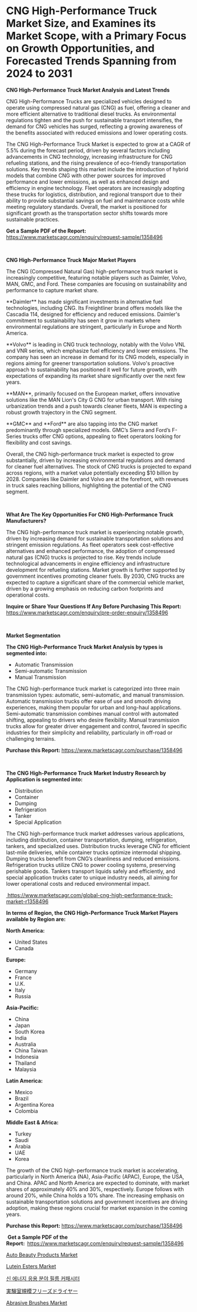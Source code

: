 <p><h1>CNG High-Performance Truck Market Size, and Examines its Market Scope, with a Primary Focus on Growth Opportunities, and Forecasted Trends Spanning from 2024 to 2031</h1></p><p><strong>CNG High-Performance Truck Market Analysis and Latest Trends</strong></p>
<p><p>CNG High-Performance Trucks are specialized vehicles designed to operate using compressed natural gas (CNG) as fuel, offering a cleaner and more efficient alternative to traditional diesel trucks. As environmental regulations tighten and the push for sustainable transport intensifies, the demand for CNG vehicles has surged, reflecting a growing awareness of the benefits associated with reduced emissions and lower operating costs.</p><p>The CNG High-Performance Truck Market is expected to grow at a CAGR of 5.5% during the forecast period, driven by several factors including advancements in CNG technology, increasing infrastructure for CNG refueling stations, and the rising prevalence of eco-friendly transportation solutions. Key trends shaping this market include the introduction of hybrid models that combine CNG with other power sources for improved performance and lower emissions, as well as enhanced design and efficiency in engine technology. Fleet operators are increasingly adopting these trucks for logistics, distribution, and regional transport due to their ability to provide substantial savings on fuel and maintenance costs while meeting regulatory standards. Overall, the market is positioned for significant growth as the transportation sector shifts towards more sustainable practices.</p></p>
<p><strong>Get a Sample PDF of the Report:&nbsp;</strong> <a href="https://www.marketscagr.com/enquiry/request-sample/1358496">https://www.marketscagr.com/enquiry/request-sample/1358496</a></p>
<p>&nbsp;</p>
<p><strong>CNG High-Performance Truck Major Market Players</strong></p>
<p><p>The CNG (Compressed Natural Gas) high-performance truck market is increasingly competitive, featuring notable players such as Daimler, Volvo, MAN, GMC, and Ford. These companies are focusing on sustainability and performance to capture market share.</p><p>**Daimler** has made significant investments in alternative fuel technologies, including CNG. Its Freightliner brand offers models like the Cascadia 114, designed for efficiency and reduced emissions. Daimler's commitment to sustainability has seen it grow in markets where environmental regulations are stringent, particularly in Europe and North America.</p><p>**Volvo** is leading in CNG truck technology, notably with the Volvo VNL and VNR series, which emphasize fuel efficiency and lower emissions. The company has seen an increase in demand for its CNG models, especially in regions aiming for greener transportation solutions. Volvo's proactive approach to sustainability has positioned it well for future growth, with expectations of expanding its market share significantly over the next few years.</p><p>**MAN**, primarily focused on the European market, offers innovative solutions like the MAN Lion's City G CNG for urban transport. With rising urbanization trends and a push towards cleaner fleets, MAN is expecting a robust growth trajectory in the CNG segment.</p><p>**GMC** and **Ford** are also tapping into the CNG market predominantly through specialized models. GMC’s Sierra and Ford’s F-Series trucks offer CNG options, appealing to fleet operators looking for flexibility and cost savings.</p><p>Overall, the CNG high-performance truck market is expected to grow substantially, driven by increasing environmental regulations and demand for cleaner fuel alternatives. The stock of CNG trucks is projected to expand across regions, with a market value potentially exceeding $10 billion by 2028. Companies like Daimler and Volvo are at the forefront, with revenues in truck sales reaching billions, highlighting the potential of the CNG segment.</p></p>
<p>&nbsp;</p>
<p><strong>What Are The Key Opportunities For CNG High-Performance Truck Manufacturers?</strong></p>
<p><p>The CNG high-performance truck market is experiencing notable growth, driven by increasing demand for sustainable transportation solutions and stringent emission regulations. As fleet operators seek cost-effective alternatives and enhanced performance, the adoption of compressed natural gas (CNG) trucks is projected to rise. Key trends include technological advancements in engine efficiency and infrastructure development for refueling stations. Market growth is further supported by government incentives promoting cleaner fuels. By 2030, CNG trucks are expected to capture a significant share of the commercial vehicle market, driven by a growing emphasis on reducing carbon footprints and operational costs.</p></p>
<p><strong>Inquire or Share Your Questions If Any Before Purchasing This Report:</strong> <a href="https://www.marketscagr.com/enquiry/pre-order-enquiry/1358496">https://www.marketscagr.com/enquiry/pre-order-enquiry/1358496</a></p>
<p>&nbsp;</p>
<p><strong>Market Segmentation</strong></p>
<p><strong>The CNG High-Performance Truck Market Analysis by types is segmented into:</strong></p>
<p><ul><li>Automatic Transmission</li><li>Semi-automatic Transmission</li><li>Manual Transmission</li></ul></p>
<p><p>The CNG high-performance truck market is categorized into three main transmission types: automatic, semi-automatic, and manual transmission. Automatic transmission trucks offer ease of use and smooth driving experiences, making them popular for urban and long-haul applications. Semi-automatic transmission combines manual control with automated shifting, appealing to drivers who desire flexibility. Manual transmission trucks allow for greater driver engagement and control, favored in specific industries for their simplicity and reliability, particularly in off-road or challenging terrains.</p></p>
<p><strong>Purchase this Report:&nbsp;</strong><a href="https://www.marketscagr.com/purchase/1358496">https://www.marketscagr.com/purchase/1358496</a></p>
<p>&nbsp;</p>
<p><strong>The CNG High-Performance Truck Market Industry Research by Application is segmented into:</strong></p>
<p><ul><li>Distribution</li><li>Container</li><li>Dumping</li><li>Refrigeration</li><li>Tanker</li><li>Special Application</li></ul></p>
<p><p>The CNG high-performance truck market addresses various applications, including distribution, container transportation, dumping, refrigeration, tankers, and specialized uses. Distribution trucks leverage CNG for efficient last-mile deliveries, while container trucks optimize intermodal shipping. Dumping trucks benefit from CNG’s cleanliness and reduced emissions. Refrigeration trucks utilize CNG to power cooling systems, preserving perishable goods. Tankers transport liquids safely and efficiently, and special application trucks cater to unique industry needs, all aiming for lower operational costs and reduced environmental impact.</p></p>
<p><a href="https://www.marketscagr.com/global-cng-high-performance-truck-market-r1358496">&nbsp;https://www.marketscagr.com/global-cng-high-performance-truck-market-r1358496</a></p>
<p><strong>In terms of Region, the CNG High-Performance Truck Market Players available by Region are:</strong></p>
<p>
    <p> <strong> North America: </strong>
        <ul>
            <li>United States</li>
            <li>Canada</li>
        </ul>
        </p> 
    <p> <strong> Europe: </strong>
        <ul>
            <li>Germany</li>
            <li>France</li>
            <li>U.K.</li>
            <li>Italy</li>
            <li>Russia</li>
        </ul>
        </p> 
    <p> <strong> Asia-Pacific: </strong>
        <ul>
            <li>China</li>
            <li>Japan</li>
            <li>South Korea</li>
            <li>India</li>
            <li>Australia</li>
            <li>China Taiwan</li>
            <li>Indonesia</li>
            <li>Thailand</li>
            <li>Malaysia</li>
        </ul>
        </p> 
    <p> <strong> Latin America: </strong>
        <ul>
            <li>Mexico</li>
            <li>Brazil</li>
            <li>Argentina Korea</li>
            <li>Colombia</li>
        </ul>
        </p> 
    <p> <strong> Middle East & Africa: </strong>
        <ul>
            <li>Turkey</li>
            <li>Saudi</li>
            <li>Arabia</li>
            <li>UAE</li>
            <li>Korea</li>
        </ul>
    </p>
    </p>
<p><p>The growth of the CNG high-performance truck market is accelerating, particularly in North America (NA), Asia-Pacific (APAC), Europe, the USA, and China. APAC and North America are expected to dominate, with market shares of approximately 40% and 30%, respectively. Europe follows with around 20%, while China holds a 10% share. The increasing emphasis on sustainable transportation solutions and government incentives are driving adoption, making these regions crucial for market expansion in the coming years.</p></p>
<p><strong>Purchase this Report: </strong><a href="https://www.marketscagr.com/purchase/1358496">https://www.marketscagr.com/purchase/1358496</a></p>
<p>&nbsp;<strong>Get a Sample PDF of the Report:&nbsp;&nbsp;</strong><a href="https://www.marketscagr.com/enquiry/request-sample/1358496">https://www.marketscagr.com/enquiry/request-sample/1358496</a></p>
<p><strong></strong></p>
<p><p><a href="https://issuu.com/reportprime-2/docs/auto-beauty-products-market-size-20_c498a2b3bbeda2">Auto Beauty Products Market</a></p><p><a href="https://issuu.com/reportprime-2/docs/lutein-esters-market-size-2030.pptx_a52986f76a56b6">Lutein Esters Market</a></p><p><a href="https://medium.com/@donnymclaughlin2009/new-energy-application-fields-film-capacitor-market-%EC%9D%98-%EA%B8%80%EB%A1%9C%EB%B2%8C-%EC%8B%9C%EC%9E%A5-%EA%B0%9C%EC%9A%94%EB%8A%94-%EC%A0%84-%EC%84%B8%EA%B3%84-%EB%B0%8F-%EC%A3%BC%EC%9A%94-%EC%8B%9C%EC%9E%A5%EC%9D%98-%EC%82%B0%EC%97%85%EC%97%90-%EC%98%81%ED%96%A5%EC%9D%84-%EB%AF%B8%EC%B9%98%EB%8A%94-%EC%A3%BC%EC%9A%94-d5a1e224152a">신 에너지 응용 분야 필름 커패시터</a></p><p><a href="https://medium.com/@ismaelblick2023/lab-scale-freeze-dryers-market-%E3%81%AF-%E3%82%B3%E3%82%B9%E3%83%88%E7%AE%A1%E7%90%86%E3%81%A8%E5%8A%B9%E7%8E%87%E5%90%91%E4%B8%8A%E3%82%92%E5%84%AA%E5%85%88%E3%81%97%E3%81%BE%E3%81%99-%E3%81%95%E3%82%89%E3%81%AB-%E5%A0%B1%E5%91%8A%E6%9B%B8%E3%81%AF%E5%B8%82%E5%A0%B4%E3%81%AE%E9%9C%80%E8%A6%81%E9%9D%A2%E3%81%A8%E4%BE%9B%E7%B5%A6%E9%9D%A2%E3%81%AE%E4%B8%A1%E6%96%B9%E3%82%92%E3%82%AB%E3%83%90%E3%83%BC%E3%81%97%E3%81%A6%E3%81%84%E3%81%BE%E3%81%99-lab-scale-b39888174128">実験室規模フリーズドライヤー</a></p><p><a href="https://www.linkedin.com/pulse/abrasive-brushes-market-trends-strategic-insights-2024-2031-xj6we?trackingId=KoVlHLOyRHeRdXhMlaHBmA%3D%3D">Abrasive Brushes Market</a></p></p>